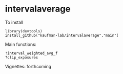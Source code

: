 # intervalaverage

To install

```
library(devtools)
install_github("kaufman-lab/intervalaverage","main")
```

Main functions:
```
?interval_weighted_avg_f
?clip_exposures
```

Vignettes:
forthcoming
